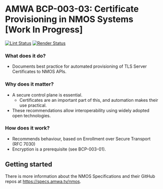 # AMWA BCP-003-03: Certificate Provisioning in NMOS Systems \[Work In Progress\]

[![Lint Status](https://github.com/AMWA-TV/nmos-certificate-provisioning/workflows/Lint/badge.svg)](https://github.com/AMWA-TV/nmos-certificate-provisioning/actions?query=workflow%3ALint)
[![Render Status](https://github.com/AMWA-TV/nmos-certificate-provisioning/workflows/Render/badge.svg)](https://github.com/AMWA-TV/nmos-certificate-provisioning/actions?query=workflow%3ARender)

[//]: # "INTRO-START"

### What does it do?

- Documents best practice for automated provisioning of TLS Server Certificates to NMOS APIs.

### Why does it matter?

- A secure control plane is essential.
  - Certificates are an important part of this, and automation makes their use practical.
- These recommendations allow interoperability using widely adopted open technologies.

### How does it work?

- Recommends behaviour, based on Enrollment over Secure Transport (RFC 7030)
- Encryption is a prerequisite (see BCP-003-01).

[//]: # "INTRO-END"

## Getting started

There is more information about the NMOS Specifications and their GitHub repos at <https://specs.amwa.tv/nmos>.
